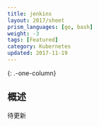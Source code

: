 ```yaml
---
title: jenkins
layout: 2017/sheet
prism_languages: [go, bash]
weight: -3
tags: [Featured]
category: Kubernetes
updated: 2017-11-19
---
```

{: .-one-column}
## 概述

待更新
